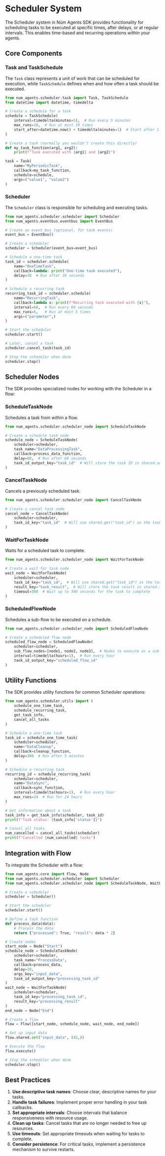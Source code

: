 # Scheduler System

The Scheduler system in Nüm Agents SDK provides functionality for scheduling tasks to be executed at specific times, after delays, or at regular intervals. This enables time-based and recurring operations within your agents.

## Core Components

### Task and TaskSchedule

The `Task` class represents a unit of work that can be scheduled for execution, while `TaskSchedule` defines when and how often a task should be executed.

```python
from num_agents.scheduler.task import Task, TaskSchedule
from datetime import datetime, timedelta

# Create a schedule for a task
schedule = TaskSchedule(
    interval=timedelta(minutes=5),  # Run every 5 minutes
    max_runs=10,  # Run at most 10 times
    start_after=datetime.now() + timedelta(minutes=1)  # Start after 1 minute
)

# Create a task (normally you wouldn't create this directly)
def my_task_function(arg1, arg2):
    print(f"Task executed with {arg1} and {arg2}")

task = Task(
    name="MyPeriodicTask",
    callback=my_task_function,
    schedule=schedule,
    args=("value1", "value2")
)
```

### Scheduler

The `Scheduler` class is responsible for scheduling and executing tasks.

```python
from num_agents.scheduler.scheduler import Scheduler
from num_agents.eventbus.eventbus import EventBus

# Create an event bus (optional, for task events)
event_bus = EventBus()

# Create a scheduler
scheduler = Scheduler(event_bus=event_bus)

# Schedule a one-time task
task_id = scheduler.schedule(
    name="OneTimeTask",
    callback=lambda: print("One-time task executed"),
    delay=30  # Run after 30 seconds
)

# Schedule a recurring task
recurring_task_id = scheduler.schedule(
    name="RecurringTask",
    callback=lambda x: print(f"Recurring task executed with {x}"),
    interval=60,  # Run every 60 seconds
    max_runs=5,   # Run at most 5 times
    args=("parameter",)
)

# Start the scheduler
scheduler.start()

# Later, cancel a task
scheduler.cancel_task(task_id)

# Stop the scheduler when done
scheduler.stop()
```

## Scheduler Nodes

The SDK provides specialized nodes for working with the Scheduler in a flow:

### ScheduleTaskNode

Schedules a task from within a flow.

```python
from num_agents.scheduler.scheduler_node import ScheduleTaskNode

# Create a schedule task node
schedule_node = ScheduleTaskNode(
    scheduler=scheduler,
    task_name="DataProcessingTask",
    callback=process_data_function,
    delay=60,  # Run after 60 seconds
    task_id_output_key="task_id"  # Will store the task ID in shared.set("task_id", id)
)
```

### CancelTaskNode

Cancels a previously scheduled task.

```python
from num_agents.scheduler.scheduler_node import CancelTaskNode

# Create a cancel task node
cancel_node = CancelTaskNode(
    scheduler=scheduler,
    task_id_key="task_id"  # Will use shared.get("task_id") as the task ID to cancel
)
```

### WaitForTaskNode

Waits for a scheduled task to complete.

```python
from num_agents.scheduler.scheduler_node import WaitForTaskNode

# Create a wait for task node
wait_node = WaitForTaskNode(
    scheduler=scheduler,
    task_id_key="task_id",  # Will use shared.get("task_id") as the task ID to wait for
    result_key="task_result",  # Will store the task result in shared.set("task_result", result)
    timeout=300  # Wait up to 300 seconds for the task to complete
)
```

### ScheduledFlowNode

Schedules a sub-flow to be executed on a schedule.

```python
from num_agents.scheduler.scheduler_node import ScheduledFlowNode

# Create a scheduled flow node
scheduled_flow_node = ScheduledFlowNode(
    scheduler=scheduler,
    sub_flow_nodes=[node1, node2, node3],  # Nodes to execute as a sub-flow
    interval=timedelta(hours=1),  # Run every hour
    task_id_output_key="scheduled_flow_id"
)
```

## Utility Functions

The SDK provides utility functions for common Scheduler operations:

```python
from num_agents.scheduler.utils import (
    schedule_one_time_task,
    schedule_recurring_task,
    get_task_info,
    cancel_all_tasks
)

# Schedule a one-time task
task_id = schedule_one_time_task(
    scheduler=scheduler,
    name="DataCleanup",
    callback=cleanup_function,
    delay=300  # Run after 5 minutes
)

# Schedule a recurring task
recurring_id = schedule_recurring_task(
    scheduler=scheduler,
    name="DataSync",
    callback=sync_function,
    interval=timedelta(hours=1),  # Run every hour
    max_runs=24  # Run for 24 hours
)

# Get information about a task
task_info = get_task_info(scheduler, task_id)
print(f"Task status: {task_info['status']}")

# Cancel all tasks
num_cancelled = cancel_all_tasks(scheduler)
print(f"Cancelled {num_cancelled} tasks")
```

## Integration with Flow

To integrate the Scheduler with a flow:

```python
from num_agents.core import Flow, Node
from num_agents.scheduler.scheduler import Scheduler
from num_agents.scheduler.scheduler_node import ScheduleTaskNode, WaitForTaskNode

# Create a scheduler
scheduler = Scheduler()

# Start the scheduler
scheduler.start()

# Define a task function
def process_data(data):
    # Process the data
    return {"processed": True, "result": data * 2}

# Create nodes
start_node = Node("Start")
schedule_node = ScheduleTaskNode(
    scheduler=scheduler,
    task_name="ProcessData",
    callback=process_data,
    delay=10,
    args_key="input_data",
    task_id_output_key="processing_task_id"
)
wait_node = WaitForTaskNode(
    scheduler=scheduler,
    task_id_key="processing_task_id",
    result_key="processing_result"
)
end_node = Node("End")

# Create a flow
flow = Flow([start_node, schedule_node, wait_node, end_node])

# Set up input data
flow.shared.set("input_data", (42,))

# Execute the flow
flow.execute()

# Stop the scheduler when done
scheduler.stop()
```

## Best Practices

1. **Use descriptive task names**: Choose clear, descriptive names for your tasks.
2. **Handle task failures**: Implement proper error handling in your task callbacks.
3. **Set appropriate intervals**: Choose intervals that balance responsiveness with resource usage.
4. **Clean up tasks**: Cancel tasks that are no longer needed to free up resources.
5. **Use timeouts**: Set appropriate timeouts when waiting for tasks to complete.
6. **Consider persistence**: For critical tasks, implement a persistence mechanism to survive restarts.
